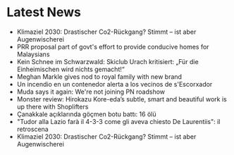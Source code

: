 # Latest News
-  Klimaziel 2030: Drastischer Co2-Rückgang? Stimmt – ist aber Augenwischerei
-  PRR proposal part of govt's effort to provide conducive homes for Malaysians
-  Kein Schnee im Schwarzwald: Skiclub Urach kritisiert: „Für die Einheimischen wird nichts gemacht!“
-  Meghan Markle gives nod to royal family with new brand
-  Un incendio en un contenedor alerta a los vecinos de s'Escorxador
-  Muda says it again: We're not joining PN roadshow
-  Monster review: Hirokazu Kore-eda’s subtle, smart and beautiful work is up there with Shoplifters
-  Çanakkale açıklarında göçmen botu battı: 16 ölü
-  "Tudor alla Lazio farà il 4-3-3 come gli aveva chiesto De Laurentiis": il retroscena
-  Klimaziel 2030: Drastischer Co2-Rückgang? Stimmt – ist aber Augenwischerei
